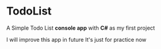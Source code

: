 # TodoList

<p>A Simple Todo List <b>console app</b> with <b>C#</b> as my first project</p>
<p>I will improve this app in future It's just for practice now</p>


